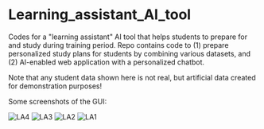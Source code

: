 # Learning_assistant_AI_tool
Codes for a "learning assistant" AI tool that helps students to prepare for and study during training period. Repo contains code to (1) prepare personalized study plans for students by combining various datasets, and (2) AI-enabled web application with a personalized chatbot.

Note that any student data shown here is not real, but artificial data created for demonstration purposes!

Some screenshots of the GUI:

![LA4](https://github.com/user-attachments/assets/fdd6714d-654f-4b05-8acd-e01a6887ef84)
![LA3](https://github.com/user-attachments/assets/1c4c9dcc-6596-4272-b769-3ba644ecfdf7)
![LA2](https://github.com/user-attachments/assets/9e771254-d5aa-4af4-8746-046a1fe936f8)
![LA1](https://github.com/user-attachments/assets/b3adb064-e4b6-444c-abdc-348a7e41abcd)
